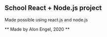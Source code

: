 
## School React + Node.js project ##
Made possible using react.js and node.js

** Made by Alon Engel, 2020 **
